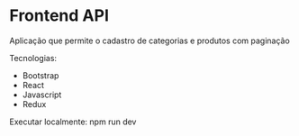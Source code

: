 # Frontend API

Aplicação que permite o cadastro de categorias e produtos com paginação

Tecnologias:   
- Bootstrap   
- React   
- Javascript
- Redux

Executar localmente: npm run dev

